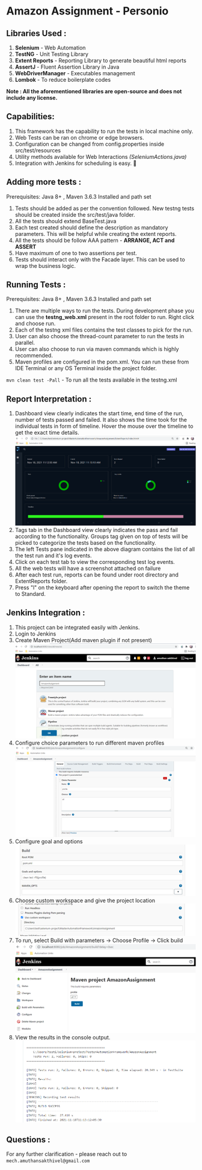 # Amazon Assignment - Personio

## Libraries Used :

1. **Selenium** - Web Automation
2. **TestNG** - Unit Testing Library
3. **Extent Reports** - Reporting Library to generate beautiful html reports
4. **AssertJ** - Fluent Assertion Library in Java
5. **WebDriverManager** - Executables management
6. **Lombok** - To reduce boilerplate codes

**Note : All the aforementioned libraries are open-source and does not include any license.**

## Capabilities:

1. This framework has the capability to run the tests in local machine only.
2. Web Tests can be ran on chrome or edge browsers.
3. Configuration can be changed from config.properties inside src/test/resources
4. Utility methods available for Web Interactions *(SeleniumActions.java)*
5. Integration with Jenkins for scheduling is easy. :raising_hand:

## Adding more tests :

Prerequisites: Java 8+ , Maven 3.6.3 Installed and path set

1. Tests should be added as per the convention followed. New testng tests should be created inside the src/test/java
   folder.
2. All the tests should extend BaseTest.java
3. Each test created should define the description as mandatory parameters. This will be helpful while creating
   the extent reports.
4. All the tests should be follow AAA pattern - **ARRANGE, ACT and ASSERT**
5. Have maximum of one to two assertions per test.
6. Tests should interact only with the Facade layer. This can be used to wrap the business logic.

## Running Tests :

Prerequisites: Java 8+ , Maven 3.6.3 Installed and path set

1. There are multiple ways to run the tests. During development phase you can use the **testng_web.xml** present in the root folder to run. Right click and choose run.
2. Each of the testng xml files contains the test classes to pick for the run.
3. User can also choose the thread-count parameter to run the tests in parallel.
4. User can also choose to run via maven commands which is highly recommended.
5. Maven profiles are configured in the pom.xml. You can run these from IDE Terminal or any OS Terminal inside the
   project folder.

`mvn clean test -Pall` - To run all the tests available in the testng.xml

## Report Interpretation :

1. Dashboard view clearly indicates the start time, end time of the run, number of tests passed and failed. It also
   shows the time took for the individual tests in form of timeline. Hover the mouse over the timeline to get the exact
   time details.
![img.png](readmeimages/img6.png)
2. Tags tab in the Dashboard view clearly indicates the pass and fail according to the functionality. Groups tag given
   on top of tests will be picked to categorize the tests based on the functionality.
3. The left Tests pane indicated in the above diagram contains the list of all the test run and it's log events.
4. Click on each test tab to view the corresponding test log events.
5. All the web tests will have a screenshot attached on failure
6. After each test run, reports can be found under root directory and ExtentReports folder.
7. Press "l" on the keyboard after opening the report to switch the theme to Standard.

## Jenkins Integration :

1. This project can be integrated easily with Jenkins.
2. Login to Jenkins
3. Create Maven Project(Add maven plugin if not present)
![img.png](readmeimages/img.png)
4. Configure choice parameters to run different maven profiles
![img_1.png](readmeimages/img_1.png)
5. Configure goal and options
![img_2.png](readmeimages/img_2.png)
6. Choose custom workspace and give the project location
![img_3.png](readmeimages/img_3.png)
7. To run, select Build with parameters -> Choose Profile -> Click build
![img_4.png](readmeimages/img_4.png)
8. View the results in the console output.
![img_5.png](readmeimages/img_5.png)

## Questions :

For any further clarification - please reach out to `mech.amuthansakthivel@gmail.com`





